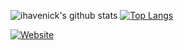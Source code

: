 ![ihavenick's github stats](https://github-readme-stats.vercel.app/api?username=ihavenick&show_icons=true&theme=react)
[![Top Langs](https://github-readme-stats.vercel.app/api/top-langs/?username=ihavenick&layout=compact&theme=react&hide=cmake,makefile)](https://github.com/ihavenick)

[![Website](https://atacetin.net)](https://atacetin.net)

<!--
**ihavenick/ihavenick** is a ✨ _special_ ✨ repository because its `README.md` (this file) appears on your GitHub profile.

Here are some ideas to get you started:

- 🔭 I’m currently working on ...
- 🌱 I’m currently learning ...
- 👯 I’m looking to collaborate on ...
- 🤔 I’m looking for help with ...
- 💬 Ask me about ...
- 📫 How to reach me: ...
- 😄 Pronouns: ...
- ⚡ Fun fact: ...
-->
